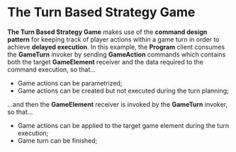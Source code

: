 # The Turn Based Strategy Game

**The Turn Based Strategy Game** makes use of the **command design pattern** for keeping track of player actions within
a game turn in order to achieve **delayed execution**. In this example, the **Program** client consumes the **GameTurn**
invoker by sending **GameAction** commands which contains both the target **GameElement** receiver and the data required
to the command execution, so that...

- Game actions can be parametrized;
- Game actions can be created but not executed during the turn planning;

...and then the **GameElement** receiver is invoked by the **GameTurn** invoker, so that...

- Game actions can be applied to the target game element during the turn execution;
- Game turn can be finished;
